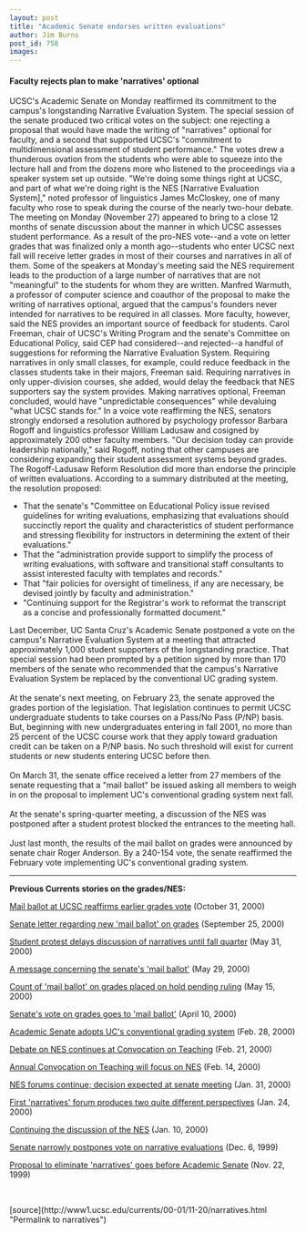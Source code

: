 ```yaml
---
layout: post
title: "Academic Senate endorses written evaluations"
author: Jim Burns
post_id: 758
images:
---
```


<h4>
  Faculty rejects plan to make 'narratives' optional
</h4>
<p>
  UCSC's Academic Senate on Monday reaffirmed its commitment to the campus's longstanding Narrative Evaluation System. The special session of the senate produced two critical votes on the subject: one rejecting a proposal that would have made the writing of "narratives" optional for faculty, and a second that supported UCSC's "commitment to multidimensional assessment of student performance." The votes drew a thunderous ovation from the students who were able to squeeze into the lecture hall and from the dozens more who listened to the proceedings via a speaker system set up outside. "We're doing some things right at UCSC, and part of what we're doing right is the NES [Narrative Evaluation System]," noted professor of linguistics James McCloskey, one of many faculty who rose to speak during the course of the nearly two-hour debate. The meeting on Monday (November 27) appeared to bring to a close 12 months of senate discussion about the manner in which UCSC assesses student performance. As a result of the pro-NES vote--and a vote on letter grades that was finalized only a month ago--students who enter UCSC next fall will receive letter grades in most of their courses and narratives in all of them. Some of the speakers at Monday's meeting said the NES requirement leads to the production of a large number of narratives that are not "meaningful" to the students for whom they are written. Manfred Warmuth, a professor of computer science and coauthor of the proposal to make the writing of narratives optional, argued that the campus's founders never intended for narratives to be required in all classes. More faculty, however, said the NES provides an important source of feedback for students. Carol Freeman, chair of UCSC's Writing Program and the senate's Committee on Educational Policy, said CEP had considered--and rejected--a handful of suggestions for reforming the Narrative Evaluation System. Requiring narratives in only small classes, for example, could reduce feedback in the classes students take in their majors, Freeman said. Requiring narratives in only upper-division courses, she added, would delay the feedback that NES supporters say the system provides. Making narratives optional, Freeman concluded, would have "unpredictable consequences" while devaluing "what UCSC stands for." In a voice vote reaffirming the NES, senators strongly endorsed a resolution authored by psychology professor Barbara Rogoff and linguistics professor William Ladusaw and cosigned by approximately 200 other faculty members. "Our decision today can provide leadership nationally," said Rogoff, noting that other campuses are considering expanding their student assessment systems beyond grades. The Rogoff-Ladusaw Reform Resolution did more than endorse the principle of written evaluations. According to a summary distributed at the meeting, the resolution proposed:
</p>
<ul>
  <li>That the senate's "Committee on Educational Policy issue revised guidelines for writing evaluations, emphasizing that evaluations should succinctly report the quality and characteristics of student performance and stressing flexibility for instructors in determining the extent of their evaluations."
  </li>
  <li>That the "administration provide support to simplify the process of writing evaluations, with software and transitional staff consultants to assist interested faculty with templates and records."
  </li>
  <li>That "fair policies for oversight of timeliness, if any are necessary, be devised jointly by faculty and administration."
  </li>
  <li>"Continuing support for the Registrar's work to reformat the transcript as a concise and professionally formatted document."
  </li>
</ul>
<p>
  Last December, UC Santa Cruz's Academic Senate postponed a vote on the campus's Narrative Evaluation System at a meeting that attracted approximately 1,000 student supporters of the longstanding practice. That special session had been prompted by a petition signed by more than 170 members of the senate who recommended that the campus's Narrative Evaluation System be replaced by the conventional UC grading system.<br>
  <br>
  At the senate's next meeting, on February 23, the senate approved the grades portion of the legislation. That legislation continues to permit UCSC undergraduate students to take courses on a Pass/No Pass (P/NP) basis. But, beginning with new undergraduates entering in fall 2001, no more than 25 percent of the UCSC course work that they apply toward graduation credit can be taken on a P/NP basis. No such threshold will exist for current students or new students entering UCSC before then.<br>
  <br>
  On March 31, the senate office received a letter from 27 members of the senate requesting that a "mail ballot" be issued asking all members to weigh in on the proposal to implement UC's conventional grading system next fall.<br>
  <br>
  At the senate's spring-quarter meeting, a discussion of the NES was postponed after a student protest blocked the entrances to the meeting hall.<br>
  <br>
  Just last month, the results of the mail ballot on grades were announced by senate chair Roger Anderson. By a 240-154 vote, the senate reaffirmed the February vote implementing UC's conventional grading system.
</p>
<hr>
<p>
  <b>Previous Currents stories on the grades/NES:</b>
</p>
<p>
  <a href="http://www.ucsc.edu/currents/00-01/10-30/grades.html">Mail ballot at UCSC reaffirms earlier grades vote</a> (October 31, 2000)
</p>
<p>
  <a href="http://www.ucsc.edu/currents/00-01/09-25/senate.html">Senate letter regarding new 'mail ballot' on grades</a> (September 25, 2000)
</p>
<p>
  <a href="http://www.ucsc.edu/currents/99-00/05-29/senate.html">Student protest delays discussion of narratives until fall quarter</a> (May 31, 2000)
</p>
<p>
  <a href="http://www.ucsc.edu/currents/99-00/05-29/nes.html">A message concerning the senate's 'mail ballot'</a> (May 29, 2000)
</p>
<p>
  <a href="http://www.ucsc.edu/currents/99-00/05-15/ballot.html">Count of 'mail ballot' on grades placed on hold pending ruling</a> (May 15, 2000)
</p>
<p>
  <a href="http://www.ucsc.edu/currents/99-00/04-10/ballot.html">Senate's vote on grades goes to 'mail ballot'</a> (April 10, 2000)
</p>
<p>
  <a href="http://www.ucsc.edu/currents/99-00/02-28/grades.html">Academic Senate adopts UC's conventional grading system</a> (Feb. 28, 2000)
</p>
<p>
  <a href="http://www.ucsc.edu/currents/99-00/02-21/nesct.html">Debate on NES continues at Convocation on Teaching</a> (Feb. 21, 2000)
</p>
<p>
  <a href="http://www.ucsc.edu/currents/99-00/02-14/nesconv.html">Annual Convocation on Teaching will focus on NES</a> (Feb. 14, 2000)
</p>
<p>
  <a href="http://www.ucsc.edu/currents/99-00/01-31/nesforum2.html">NES forums continue; decision expected at senate meeting</a> (Jan. 31, 2000)
</p>
<p>
  <a href="http://www.ucsc.edu/currents/99-00/01-24/nesforum1.html">First 'narratives' forum produces two quite different perspectives</a> (Jan. 24, 2000)
</p>
<p>
  <a href="http://www.ucsc.edu/currents/99-00/01-10/nesforum.html">Continuing the discussion of the NES</a> (Jan. 10, 2000)
</p>
<p>
  <a href="http://www.ucsc.edu/currents/99-00/12-06/narratives.html">Senate narrowly postpones vote on narrative evaluations</a> (Dec. 6, 1999)
</p>
<p>
  <a href="http://www.ucsc.edu/currents/99-00/11-22/narratives.html">Proposal to eliminate 'narratives' goes before Academic Senate</a> (Nov. 22, 1999)
</p>
<p>
  <br>

</p>
[source](http://www1.ucsc.edu/currents/00-01/11-20/narratives.html "Permalink to narratives")
